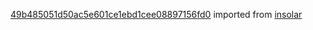 [49b485051d50ac5e601ce1ebd1cee08897156fd0](https://github.com/insolar/insolar/commit/49b485051d50ac5e601ce1ebd1cee08897156fd0) imported from [insolar](https://github.com/insolar/insolar)

